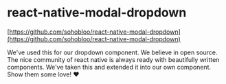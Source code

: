 # react-native-modal-dropdown

[https://github.com/sohobloo/react-native-modal-dropdown](https://github.com/sohobloo/react-native-modal-dropdown)

We've used this for our dropdown component. We believe in open source. The nice community of react native is always ready with beautifully written components. We've taken this and extended it into our own component. Show them some love! ❤️